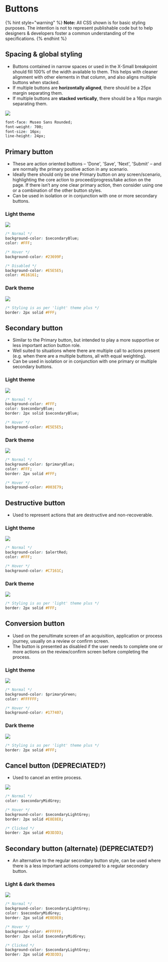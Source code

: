 # Buttons

{% hint style="warning" %}
**Note:** All CSS shown is for basic styling purposes. The intention is not to represent publishable code but to help designers & developers foster a common understanding of the specifications.
{% endhint %}

## Spacing & global styling

* Buttons contained in narrow spaces or used in the X-Small breakpoint should fill 100% of the width available to them. This helps with cleaner alignment with other elements in that column, and also aligns multiple buttons when stacked.
* If multiple buttons are **horizontally aligned**, there should be a 25px margin separating them.
* If multiple buttons are **stacked vertically**, there should be a 16px margin separating them.

![](../../.gitbook/assets/button-spec.png)

```css
font-face: Museo Sans Rounded;
font-weight: 700;
font-size: 16px;
line-height: 24px;
```

## Primary button

* These are action oriented buttons – 'Done', 'Save', 'Next', 'Submit' – and are normally the primary positive action in any scenario.
* Ideally there should only be one Primary button on any screen/scenario, highlighting the core action to proceed/progress/take action on the page. If there isn’t any one clear primary action, then consider using one or a combination of the other button styles.
* Can be used in isolation or in conjunction with one or more secondary buttons.

### Light theme

![](../../.gitbook/assets/primary-button%20%282%29.png)

```css
/* Normal */
background-color: $secondaryBlue;
color: #FFF;

/* Hover */
background-color: #23699F;

/* Disabled */
background-color: #E5E5E5;
color: #616161;
```

### Dark theme

![](../../.gitbook/assets/primary-button-dark.png)

```css
/* Styling is as per 'light' theme plus */
border: 2px solid #FFF;
```

## Secondary button

* Similar to the Primary button, but intended to play a more supportive or less important action button role.
* Well suited to situations where there are multiple call to actions present \(e.g. when there are a multiple buttons, all with equal weighting\).
* Can be used in isolation or in conjunction with one primary or multiple secondary buttons.

### Light theme

![](../../.gitbook/assets/secondary-button%20%281%29.png)

```css
/* Normal */
background-color: #FFF;
color: $secondaryBlue;
border: 2px solid $secondaryBlue;

/* Hover */
background-color: #E5E5E5;
```

### Dark theme

![](../../.gitbook/assets/secondary-button-dark%20%281%29.png)

```css
/* Normal */
background-color: $primaryBlue;
color: #FFF;
border: 2px solid #FFF;

/* Hover */
background-color: #003E79;
```

## Destructive button

* Used to represent actions that are destructive and non-recoverable.

### Light theme

![](../../.gitbook/assets/destructive-button.png)

```css
/* Normal */
background-color: $alertRed;
color: #FFF;

/* Hover */
background-color: #C7161C;
```

### Dark theme

![](../../.gitbook/assets/destructive-button-dark.png)

```css
/* Styling is as per 'light' theme plus */
border: 2px solid #FFF;
```

## Conversion button

* Used on the penultimate screen of an acquisition, application or process journey, usually on a review or confirm screen.
* The button is presented as disabled if the user needs to complete one or more actions on the review/confirm screen before completing the process.

### Light theme

![](../../.gitbook/assets/conversion-button.png)

```css
/* Normal */
background-color: $primaryGreen;
color: #FFFFFF;

/* Hover */
background-color: #177407;
```

### Dark theme

![](../../.gitbook/assets/conversion-button-dark.png)

```css
/* Styling is as per 'light' theme plus */
border: 2px solid #FFF;
```

## Cancel button  \(DEPRECIATED?\)

* Used to cancel an entire process.

![](../../.gitbook/assets/cancel-button.png)

```css
/* Normal */
color: $secondaryMidGrey;

/* Hover */
background-color: $secondaryLightGrey;
border: 2px solid #E8E8E8;

/* Clicked */
border: 2px solid #D3D3D3;
```



## Secondary button \(alternate\) \(DEPRECIATED?\)

* An alternative to the regular secondary button style, can be used where there is a less important actions compared to a regular secondary button.

### Light & dark themes

![](../../.gitbook/assets/secondary-button-alt.png)

```css
/* Normal */
background-color: $secondaryLightGrey;
color: $secondaryMidGrey;
border: 2px solid #E0E0E0;

/* Hover */
background-color: #FFFFFF;
border: 2px solid $secondaryMidGrey;

/* Clicked */
background-color: $secondaryLightGrey;
border: 2px solid #D3D3D3;
```

